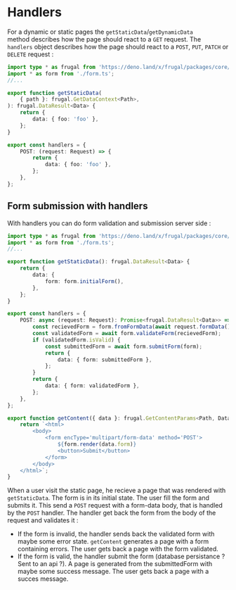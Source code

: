 # Handlers

For a dynamic or static pages the `getStaticData`/`getDynamicData` method describes how the page should react to a `GET` request. The `handlers` object describes how the page should react to a `POST`, `PUT`, `PATCH` or `DELETE` request :

```ts
import type * as frugal from 'https://deno.land/x/frugal/packages/core/mod.ts';
import * as form from './form.ts';
//...

export function getStaticData(
    { path }: frugal.GetDataContext<Path>,
): frugal.DataResult<Data> {
    return {
        data: { foo: 'foo' },
    };
}

export const handlers = {
    POST: (request: Request) => {
        return {
            data: { foo: 'foo' },
        };
    },
};
```

## Form submission with handlers

With handlers you can do form validation and submission server side :

```ts
import type * as frugal from 'https://deno.land/x/frugal/packages/core/mod.ts';
import * as form from './form.ts';
//...

export function getStaticData(): frugal.DataResult<Data> {
    return {
        data: {
            form: form.initialForm(),
        },
    };
}

export const handlers = {
    POST: async (request: Request): Promise<frugal.DataResult<Data>> => {
        const recievedForm = form.fromFormData(await request.formData());
        const validatedForm = await form.validateForm(recievedForm);
        if (validatedForm.isValid) {
            const submittedForm = await form.submitForm(form);
            return {
                data: { form: submittedForm },
            };
        }
        return {
            data: { form: validatedForm },
        };
    },
};

export function getContent({ data }: frugal.GetContentParams<Path, Data>) {
    return `<html>
        <body>
            <form encType='multipart/form-data' method='POST'>
                ${form.render(data.form)}
                <button>Submit</button>
            </form>
        </body>
    </html>`;
}
```

When a user visit the static page, he recieve a page that was rendered with `getStaticData`. The form is in its initial state. The user fill the form and submits it. This send a `POST` request with a form-data body, that is handled by the `POST` handler. The handler get back the form from the body of the request and validates it :

- If the form is invalid, the handler sends back the validated form with maybe some error state. `getContent` generates a page with a form containing errors. The user gets back a page with the form validated.
- If the form is valid, the handler submit the form (database persistance ? Sent to an api ?). A page is generated from the submittedForm with maybe some success message. The user gets back a page with a succes message.
